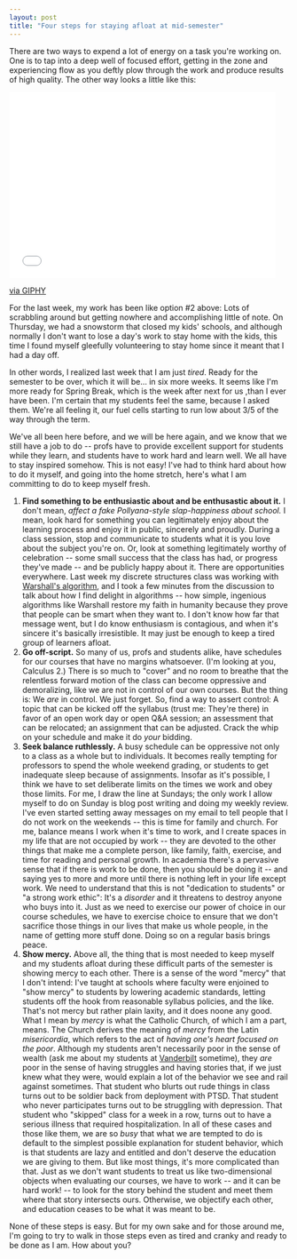 ```yaml
---
layout: post
title: "Four steps for staying afloat at mid-semester"
---
```


There are two ways to expend a lot of energy on a task you're working on. One is to tap into a deep well of focused effort, getting in the zone and experiencing flow as you deftly plow through the work and produce results of high quality. The other way looks a little like this: 

<iframe src="//giphy.com/embed/82fQ0lbisj7rO" width="480" height="335" frameBorder="0" class="giphy-embed" allowFullScreen></iframe><p><a href="http://giphy.com/gifs/acid-october-gifdump-82fQ0lbisj7rO">via GIPHY</a></p>

For the last week, my work has been like option #2 above: Lots of scrabbling around but getting nowhere and accomplishing little of note. On Thursday, we had a snowstorm that closed my kids' schools, and although normally I don't want to lose a day's work to stay home with the kids, this time I found myself gleefully volunteering to stay home since it meant that I had a day off. 

In other words, I realized last week that I am just _tired_. Ready for the semester to be over, which it will be... in six more weeks. It seems like I'm more ready for Spring Break, which is the week after next for us ,than I ever have been. I'm certain that my students feel the same, because I asked them. We're all feeling it, our fuel cells starting to run low about 3/5 of the way through the term. 

We've all been here before, and we will be here again, and we know that we still have a job to do -- profs have to provide excellent support for students while they learn, and students have to work hard and learn well. We all have to stay inspired somehow. This is not easy! I've had to think hard about how to do it myself, and going into the home stretch, here's what I am committing to do to keep myself fresh. 

1. __Find something to be enthusiastic about and be enthusastic about it.__ I don't mean, _affect a fake Pollyana-style slap-happiness about school._ I mean, look hard for something you can legitimately enjoy about the learning process and enjoy it in public, sincerely and proudly. During a class session, stop and communicate to students what it is you love about the subject you're on. Or, look at something legitimately worthy of celebration -- some small success that the class has had, or progress they've made -- and be publicly happy about it. There are opportunities everywhere. Last week my discrete structures class was working with [Warshall's algorithm](https://en.wikipedia.org/wiki/Floyd%E2%80%93Warshall_algorithm), and I took a few minutes from the discussion to talk about how I find delight in algorithms -- how simple, ingenious algorithms like Warshall restore my faith in humanity because they prove that people can be smart when they want to. I don't know how far that message went, but I do know enthusiasm is contagious, and when it's sincere it's basically irresistible. It may just be enough to keep a tired group of learners afloat. 
2. __Go off-script.__ So many of us, profs and students alike, have schedules for our courses that have no margins whatsoever. (I'm looking at you, Calculus 2.) There is so much to "cover" and no room to breathe that the relentless forward motion of the class can become oppressive and demoralizing, like we are not in control of our own courses. But the thing is: We _are_ in control. We just forget. So, find a way to assert control: A topic that can be kicked off the syllabus (trust me: They're there) in favor of an open work day or open Q&A session; an assessment that can be relocated; an assignment that can be adjusted. Crack the whip on your schedule and make it do _your_ bidding. 
3. __Seek balance ruthlessly.__ A busy schedule can be oppressive not only to a class as a whole but to individuals. It becomes really tempting for professors to spend the whole weekend grading, or students to get inadequate sleep because of assignments. Insofar as it's possible, I think we have to set deliberate limits on the times we work and obey those limits. For me, I draw the line at Sundays; the only work I allow myself to do on Sunday is blog post writing and doing my weekly review. I've even started setting away messages on my email to tell people that I do not work on the weekends -- this is time for family and church. For me, balance means I work when it's time to work, and I create spaces in my life that are not occupied by work -- they are devoted to the other things that make me a complete person, like family, faith, exercise, and time for reading and personal growth. In academia there's a pervasive sense that if there is work to be done, then you should be doing it -- and saying yes to more and more until there is nothing left in your life except work. We need to understand that this is not "dedication to students" or "a strong work ethic": It's a _disorder_ and it threatens to destroy anyone who buys into it. Just as we need to exercise our power of choice in our course schedules, we have to exercise choice to ensure that we don't sacrifice those things in our lives that make us whole people, in the name of getting more stuff done. Doing so on a regular basis brings peace. 
4. __Show mercy.__ Above all, the thing that is most needed to keep myself and my students afloat during these difficult parts of the semester is showing mercy to each other. There is a sense of the word "mercy" that I don't intend: I've taught at schools where faculty were enjoined to "show mercy" to students by lowering academic standards, letting students off the hook from reasonable syllabus policies, and the like. That's not mercy but rather plain laxity, and it does noone any good. What I mean by _mercy_ is what the Catholic Church, of which I am a part, means. The Church derives the meaning of _mercy_ from the Latin  _misericordia_, which refers to the act of _having one's heart focused on the poor_. Although my students aren't necessarily poor in the sense of wealth (ask me about my students at [Vanderbilt](http://www.vanderbilt.edu) sometime), they _are_ poor in the sense of having struggles and having stories that, if we just knew what they were, would explain a lot of the behavior we see and rail against sometimes. That student who blurts out rude things in class turns out to be soldier back from deployment with PTSD. That student who never participates turns out to be struggling with depression. That student who "skipped" class for a week in a row, turns out to have a serious illness that required hospitalization. In all of these cases and those like them, we are so _busy_ that what we are tempted to do is default to the simplest possible explanation for student behavior, which is that students are lazy and entitled and don't deserve the education we are giving to them. But like most things, it's more complicated than that. Just as we don't want students to treat us like two-dimensional objects when evaluating our courses, we have to work -- and it can be hard work! -- to look for the story behind the student and meet them where that story intersects ours. Otherwise, we objectify each other, and education ceases to be what it was meant to be. 

None of these steps is easy. But for my own sake and for those around me, I'm going to try to walk in those steps even as tired and cranky and ready to be done as I am. How about you? 